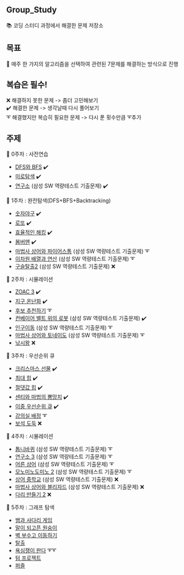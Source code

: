 ## Group_Study
📚 코딩 스터디 과정에서 해결한 문제 저장소

## 목표
🥇 매주 한 가지의 알고리즘을 선택하여 관련된 7문제를 해결하는 방식으로 진행

## 복습은 필수!
❌ 해결하지 못한 문제 -> 좀더 고민해보기\
✔️ 해결한 문제 -> 생각날때 다시 풀어보기\
➰ 해결했지만 복습히 필요한 문제 -> 다시 푼 횟수만큼 ➰추가

## 주제
🔸 0주차 : 사전연습
  - [DFS와 BFS](https://www.acmicpc.net/problem/1260) ✔️
  - [미로탐색](https://www.acmicpc.net/problem/2178) ✔️
  - [연구소](https://www.acmicpc.net/problem/14502) (삼성 SW 역량테스트 기출문제) ✔️

🔹 1주차 : 완전탐색(DFS+BFS+Backtracking)
  - [숫자야구](https://www.acmicpc.net/problem/2503) ✔️
  - [로또](https://www.acmicpc.net/problem/6603) ✔️
  - [효율적인 해킹](https://www.acmicpc.net/problem/1325) ✔️
  - [봄버맨](https://www.acmicpc.net/problem/16918) ✔️
  - [마법사 상어와 파이어스톰](https://www.acmicpc.net/problem/20058) (삼성 SW 역량테스트 기출문제) ➰
  - [이차원 배열과 연산](https://www.acmicpc.net/problem/17140) (삼성 SW 역량테스트 기출문제) ➰
  - [구슬탈출2](https://www.acmicpc.net/problem/13460) (삼성 SW 역량테스트 기출문제) ❌

🔸 2주차 : 시뮬레이션
  - [ZOAC 3](https://www.acmicpc.net/problem/20436) ✔️
  - [지구 온난화](https://www.acmicpc.net/problem/5212) ✔️
  - [후보 추천하기](https://www.acmicpc.net/problem/1713) ➰
  - [컨베이어 밸트 위의 로봇](https://www.acmicpc.net/problem/20055) (삼성 SW 역량테스트 기출문제) ✔️
  - [인구이동](https://www.acmicpc.net/problem/16234) (삼성 SW 역량테스트 기출문제) ➰
  - [마법사 상어와 토네이도](https://www.acmicpc.net/problem/20057) (삼성 SW 역량테스트 기출문제) ➰
  - [낚시왕](https://www.acmicpc.net/problem/17143) ❌

🔹 3주차 : 우선순위 큐
  - [크리스마스 선물](https://www.acmicpc.net/problem/14235) ✔️
  - [최대 힙](https://www.acmicpc.net/problem/11279) ✔️
  - [절댓값 힙](https://www.acmicpc.net/problem/11286) ✔️
  - [센티와 마법의 뿅망치](https://www.acmicpc.net/problem/19638) ✔️
  - [이중 우선순위 큐](https://www.acmicpc.net/problem/7662) ✔️
  - [강의실 배정](https://www.acmicpc.net/problem/11000) ➰
  - [보석 도둑](https://www.acmicpc.net/problem/1202) ❌

🔸 4주차 : 시뮬레이션
  - [톱니바퀴](https://www.acmicpc.net/problem/14891) (삼성 SW 역량테스트 기출문제) ➰
  - [연구소 3](https://www.acmicpc.net/problem/17142) (삼성 SW 역량테스트 기출문제) ➰
  - [어른 상어](https://www.acmicpc.net/problem/19237) (삼성 SW 역량테스트 기출문제) ➰
  - [모노미노도미노 2](https://www.acmicpc.net/problem/20061) (삼성 SW 역량테스트 기출문제) ➰
  - [상어 중학교](https://www.acmicpc.net/problem/21609) (삼성 SW 역량테스트 기출문제) ❌
  - [마법사 상어와 블리자드](https://www.acmicpc.net/problem/21611) (삼성 SW 역량테스트 기출문제) ❌
  - [다리 만들기 2](https://www.acmicpc.net/problem/17472) ❌

🔹 5주차 : 그래프 탐색
  - [뱀과 사다리 게임](https://www.acmicpc.net/problem/16928) 
  - [말이 되고픈 원숭이](https://www.acmicpc.net/problem/1600)
  - [벽 부수고 이동하기](https://www.acmicpc.net/problem/2206)
  - [탈출](https://www.acmicpc.net/problem/3055)
  - [욕심쟁이 판다](https://www.acmicpc.net/problem/1937) ➰➰
  - [텀 프로젝트](https://www.acmicpc.net/problem/9466)
  - [퍼즐](https://www.acmicpc.net/problem/1525)
